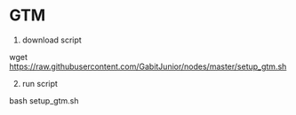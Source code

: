 # GTM

1. download script

wget https://raw.githubusercontent.com/GabitJunior/nodes/master/setup_gtm.sh

2. run script

bash setup_gtm.sh

